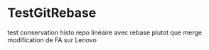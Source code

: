 # TestGitRebase

test conservation histo repo linéaire avec rebase plutot que merge
modification de FA sur Lenovo
